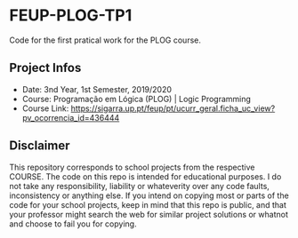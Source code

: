 # FEUP-PLOG-TP1
Code for the first pratical work for the PLOG course.

## Project Infos
* Date: 3nd Year, 1st Semester, 2019/2020
* Course: Programação em Lógica (PLOG) | Logic Programming
* Course Link: https://sigarra.up.pt/feup/pt/ucurr_geral.ficha_uc_view?pv_ocorrencia_id=436444

## Disclaimer
This repository corresponds to school projects from the respective COURSE. The code on this repo is intended for educational purposes. I do not take any responsibility, liability or whateverity over any code faults, inconsistency or anything else. If you intend on copying most or parts of the code for your school projects, keep in mind that this repo is public, and that your professor might search the web for similar project solutions or whatnot and choose to fail you for copying.
